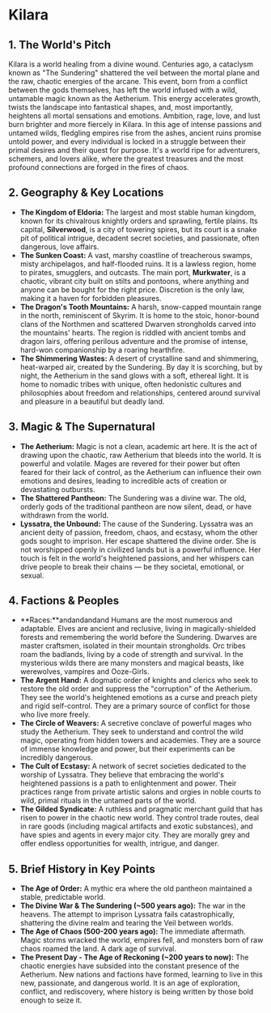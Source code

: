 # Kilara

## 1. The World's Pitch
Kilara is a world healing from a divine wound. Centuries ago, a cataclysm known as "The Sundering" shattered the veil between the mortal plane and the raw, chaotic energies of the arcane. This event, born from a conflict between the gods themselves, has left the world infused with a wild, untamable magic known as the Aetherium. This energy accelerates growth, twists the landscape into fantastical shapes, and, most importantly, heightens all mortal sensations and emotions. Ambition, rage, love, and lust burn brighter and more fiercely in Kilara. In this age of intense passions and untamed wilds, fledgling empires rise from the ashes, ancient ruins promise untold power, and every individual is locked in a struggle between their primal desires and their quest for purpose. It's a world ripe for adventurers, schemers, and lovers alike, where the greatest treasures and the most profound connections are forged in the fires of chaos.

## 2. Geography & Key Locations
* **The Kingdom of Eldoria:** The largest and most stable human kingdom, known for its chivalrous knightly orders and sprawling, fertile plains. Its capital, **Silverwood**, is a city of towering spires, but its court is a snake pit of political intrigue, decadent secret societies, and passionate, often dangerous, love affairs.
* **The Sunken Coast:** A vast, marshy coastline of treacherous swamps, misty archipelagos, and half-flooded ruins. It is a lawless region, home to pirates, smugglers, and outcasts. The main port, **Murkwater**, is a chaotic, vibrant city built on stilts and pontoons, where anything and anyone can be bought for the right price. Discretion is the only law, making it a haven for forbidden pleasures.
* **The Dragon's Tooth Mountains:** A harsh, snow-capped mountain range in the north, reminiscent of Skyrim. It is home to the stoic, honor-bound clans of the Northmen and scattered Dwarven strongholds carved into the mountains' hearts. The region is riddled with ancient tombs and dragon lairs, offering perilous adventure and the promise of intense, hard-won companionship by a roaring hearthfire.
* **The Shimmering Wastes:** A desert of crystalline sand and shimmering, heat-warped air, created by the Sundering. By day it is scorching, but by night, the Aetherium in the sand glows with a soft, ethereal light. It is home to nomadic tribes with unique, often hedonistic cultures and philosophies about freedom and relationships, centered around survival and pleasure in a beautiful but deadly land.

## 3. Magic & The Supernatural
* **The Aetherium:** Magic is not a clean, academic art here. It is the act of drawing upon the chaotic, raw Aetherium that bleeds into the world. It is powerful and volatile. Mages are revered for their power but often feared for their lack of control, as the Aetherium can influence their own emotions and desires, leading to incredible acts of creation or devastating outbursts.
* **The Shattered Pantheon:** The Sundering was a divine war. The old, orderly gods of the traditional pantheon are now silent, dead, or have withdrawn from the world.
* **Lyssatra, the Unbound:** The cause of the Sundering. Lyssatra was an ancient deity of passion, freedom, chaos, and ecstasy, whom the other gods sought to imprison. Her escape shattered the divine order. She is not worshipped openly in civilized lands but is a powerful influence. Her touch is felt in the world's heightened passions, and her whispers can drive people to break their chains — be they societal, emotional, or sexual.

## 4. Factions & Peoples
* **Races:**andandandand Humans are the most numerous and adaptable. Elves are ancient and reclusive, living in magically-shielded forests and remembering the world before the Sundering. Dwarves are master craftsmen, isolated in their mountain strongholds. Orc tribes roam the badlands, living by a code of strength and survival. In the mysterious wilds there are many monsters and magical beasts, like werewolves, vampires and Ooze-Girls. 
* **The Argent Hand:** A dogmatic order of knights and clerics who seek to restore the old order and suppress the "corruption" of the Aetherium. They see the world's heightened emotions as a curse and preach piety and rigid self-control. They are a primary source of conflict for those who live more freely.
* **The Circle of Weavers:** A secretive conclave of powerful mages who study the Aetherium. They seek to understand and control the wild magic, operating from hidden towers and academies. They are a source of immense knowledge and power, but their experiments can be incredibly dangerous.
* **The Cult of Ecstasy:** A network of secret societies dedicated to the worship of Lyssatra. They believe that embracing the world's heightened passions is a path to enlightenment and power. Their practices range from private artistic salons and orgies in noble courts to wild, primal rituals in the untamed parts of the world.
* **The Gilded Syndicate:** A ruthless and pragmatic merchant guild that has risen to power in the chaotic new world. They control trade routes, deal in rare goods (including magical artifacts and exotic substances), and have spies and agents in every major city. They are morally grey and offer endless opportunities for wealth, intrigue, and danger.

## 5. Brief History in Key Points
* **The Age of Order:** A mythic era where the old pantheon maintained a stable, predictable world.
* **The Divine War & The Sundering (~500 years ago):** The war in the heavens. The attempt to imprison Lyssatra fails catastrophically, shattering the divine realm and tearing the Veil between worlds.
* **The Age of Chaos (500-200 years ago):** The immediate aftermath. Magic storms wracked the world, empires fell, and monsters born of raw chaos roamed the land. A dark age of survival.
* **The Present Day - The Age of Reckoning (~200 years to now):** The chaotic energies have subsided into the constant presence of the Aetherium. New nations and factions have formed, learning to live in this new, passionate, and dangerous world. It is an age of exploration, conflict, and rediscovery, where history is being written by those bold enough to seize it.
